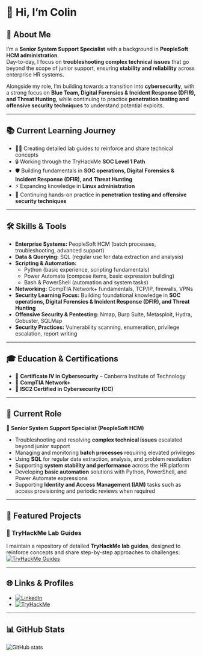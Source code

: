 # 👋 Hi, I’m Colin

## 🚀 About Me
I’m a **Senior System Support Specialist** with a background in **PeopleSoft HCM administration**.  
Day-to-day, I focus on **troubleshooting complex technical issues** that go beyond the scope of junior support, ensuring **stability and reliability** across enterprise HR systems.  

Alongside my role, I’m building towards a transition into **cybersecurity**, with a strong focus on **Blue Team, Digital Forensics & Incident Response (DFIR), and Threat Hunting**, while continuing to practice **penetration testing and offensive security techniques** to understand potential exploits.

---

## 📚 Current Learning Journey

- 🧑‍💻 Creating detailed lab guides to reinforce and share technical concepts
- 🔒 Working through the TryHackMe **SOC Level 1 Path**
- 🛡️ Building fundamentals in **SOC operations, Digital Forensics & Incident Response (DFIR), and Threat Hunting**
- ⚡ Expanding knowledge in **Linux administration** 
- 🎯 Continuing hands-on practice in **penetration testing and offensive security techniques**

---

## 🛠️ Skills & Tools  

- **Enterprise Systems:** PeopleSoft HCM (batch processes, troubleshooting, advanced support)
- **Data & Querying:** SQL (regular use for data extraction and analysis)
- **Scripting & Automation:**
  - Python (basic experience, scripting fundamentals)
  - Power Automate (compose items, basic expression building)
  - Bash & PowerShell (automation and system tasks)
- **Networking:** CompTIA Network+ fundamentals, TCP/IP, firewalls, VPNs
- **Security Learning Focus:** Building foundational knowledge in **SOC operations, Digital Forensics & Incident Response (DFIR), and Threat Hunting**
- **Offensive Security & Pentesting:** Nmap, Burp Suite, Metasploit, Hydra, Gobuster, SQLMap
- **Security Practices:** Vulnerability scanning, enumeration, privilege escalation, report writing  

---

## 🎓 Education & Certifications
- 📜 **Certificate IV in Cybersecurity** – Canberra Institute of Technology  
- 📜 **CompTIA Network+**  
- 📜 **ISC2 Certified in Cybersecurity (CC)**  

---

## 📌 Current Role
**💼 Senior System Support Specialist (PeopleSoft HCM)**  
- Troubleshooting and resolving **complex technical issues** escalated beyond junior support  
- Managing and monitoring **batch processes** requiring elevated privileges  
- Using **SQL** for regular data extraction, analysis, and problem resolution  
- Supporting **system stability and performance** across the HR platform  
- Developing **basic automation** solutions with Python, PowerShell, and Power Automate expressions  
- Supporting **Identity and Access Management (IAM)** tasks such as access provisioning and periodic reviews when required  

---

## 📂 Featured Projects

### 📝 TryHackMe Lab Guides
I maintain a repository of detailed **TryHackMe lab guides**, designed to reinforce concepts and share step-by-step approaches to challenges:  
[![TryHackMe Guides](https://img.shields.io/badge/TryHackMe-Guides-blue?logo=github)](https://github.com/Schenkee/TryHackMe-Guides)

---

## 🌐 Links & Profiles
- [![LinkedIn](https://img.shields.io/badge/LinkedIn-Profile-blue?logo=linkedin)](https://www.linkedin.com/in/colin-s-35b8781b1/)  
- [![TryHackMe](https://img.shields.io/badge/TryHackMe-Profile-red?logo=tryhackme)](https://tryhackme.com/p/schenkee)  

---

## 📊 GitHub Stats
![GitHub stats](https://github-readme-stats.vercel.app/api?username=Schenkee&show_icons=true&theme=radical)  
<!--![Top Langs](https://github-readme-stats.vercel.app/api/top-langs/?username=Schenkee&layout=compact&theme=radical)


<!--
**Schenkee/Schenkee** is a ✨ _special_ ✨ repository because its `README.md` (this file) appears on your GitHub profile.

Here are some ideas to get you started:

- 🔭 I’m currently working on ...
- 🌱 I’m currently learning ...
- 👯 I’m looking to collaborate on ...
- 🤔 I’m looking for help with ...
- 💬 Ask me about ...
- 📫 How to reach me: ...
- 😄 Pronouns: ...
- ⚡ Fun fact: ...
-->
